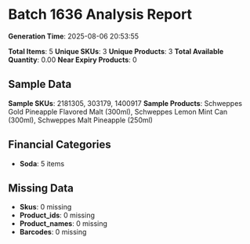# Batch 1636 Analysis Report

**Generation Time**: 2025-08-06 20:53:55

**Total Items**: 5
**Unique SKUs**: 3
**Unique Products**: 3
**Total Available Quantity**: 0.00
**Near Expiry Products**: 0

## Sample Data
**Sample SKUs**: 2181305, 303179, 1400917
**Sample Products**: Schweppes Gold Pineapple Flavored Malt (300ml), Schweppes Lemon Mint Can (300ml), Schweppes Malt Pineapple (250ml)

## Financial Categories
- **Soda**: 5 items

## Missing Data
- **Skus**: 0 missing
- **Product_ids**: 0 missing
- **Product_names**: 0 missing
- **Barcodes**: 0 missing
